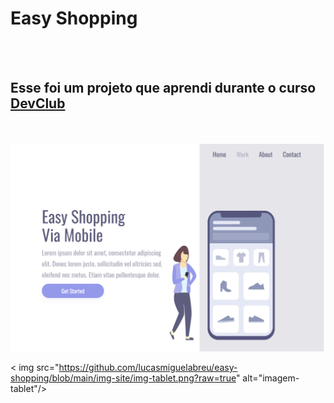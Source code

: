 <h1>Easy Shopping</h1>
<br><br>

<h2>Esse foi um projeto que aprendi durante o curso <a href="https://rodolfomori.com.br/devclub">DevClub</a></h2>
<br><br>
<img src="https://github.com/lucasmiguelabreu/easy-shopping/blob/main/img-site/img-deshtop.png?raw=true" alt="imegem-desktop"/>
<br>

< img src="https://github.com/lucasmiguelabreu/easy-shopping/blob/main/img-site/img-tablet.png?raw=true" alt="imagem-tablet"/>
